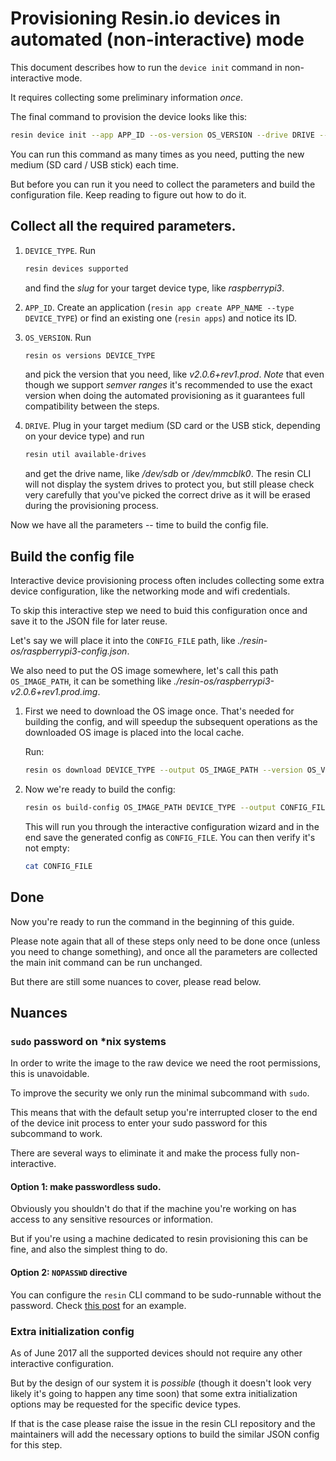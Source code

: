 # Provisioning Resin.io devices in automated (non-interactive) mode

This document describes how to run the `device init` command in non-interactive mode.

It requires collecting some preliminary information _once_.

The final command to provision the device looks like this:

```bash
resin device init --app APP_ID --os-version OS_VERSION --drive DRIVE --config CONFIG_FILE --yes

```

You can run this command as many times as you need, putting the new medium (SD card / USB stick) each time.

But before you can run it you need to collect the parameters and build the configuration file. Keep reading to figure out how to do it.


## Collect all the required parameters.

1. `DEVICE_TYPE`. Run
	```bash
	resin devices supported
	```
	and find the _slug_ for your target device type, like _raspberrypi3_.

1. `APP_ID`. Create an application (`resin app create APP_NAME --type DEVICE_TYPE`) or find an existing one (`resin apps`) and notice its ID.

1. `OS_VERSION`. Run
	```bash
	resin os versions DEVICE_TYPE
	```
	and pick the version that you need, like _v2.0.6+rev1.prod_.
	_Note_ that even though we support _semver ranges_ it's recommended to use the exact version when doing the automated provisioning as it
	guarantees full compatibility between the steps.

1. `DRIVE`. Plug in your target medium (SD card or the USB stick, depending on your device type) and run
	```bash
	resin util available-drives
	```
	and get the drive name, like _/dev/sdb_ or _/dev/mmcblk0_.
	The resin CLI will not display the system drives to protect you,
	but still please check very carefully that you've picked the correct drive as it will be erased during the provisioning process.

Now we have all the parameters -- time to build the config file.

## Build the config file

Interactive device provisioning process often includes collecting some extra device configuration, like the networking mode and wifi credentials.

To skip this interactive step we need to buid this configuration once and save it to the JSON file for later reuse.

Let's say we will place it into the `CONFIG_FILE` path, like _./resin-os/raspberrypi3-config.json_.

We also need to put the OS image somewhere, let's call this path `OS_IMAGE_PATH`, it can be something like _./resin-os/raspberrypi3-v2.0.6+rev1.prod.img_.

1. First we need to download the OS image once. That's needed for building the config, and will speedup the subsequent operations as the downloaded OS image is placed into the local cache.

	Run:
	```bash
	resin os download DEVICE_TYPE --output OS_IMAGE_PATH --version OS_VERSION
	```

1. Now we're ready to build the config:

	```bash
	resin os build-config OS_IMAGE_PATH DEVICE_TYPE --output CONFIG_FILE
	```

	This will run you through the interactive configuration wizard and in the end save the generated config as `CONFIG_FILE`. You can then verify it's not empty:

	```bash
	cat CONFIG_FILE
	```

## Done

Now you're ready to run the command in the beginning of this guide.

Please note again that all of these steps only need to be done once (unless you need to change something), and once all the parameters are collected the main init command can be run unchanged.

But there are still some nuances to cover, please read below. 

## Nuances

### `sudo` password on *nix systems

In order to write the image to the raw device we need the root permissions, this is unavoidable.

To improve the security we only run the minimal subcommand with `sudo`.

This means that with the default setup you're interrupted closer to the end of the device init process to enter your sudo password for this subcommand to work.

There are several ways to eliminate it and make the process fully non-interactive.

#### Option 1: make passwordless sudo.

Obviously you shouldn't do that if the machine you're working on has access to any sensitive resources or information.

But if you're using a machine dedicated to resin provisioning this can be fine, and also the simplest thing to do.

#### Option 2: `NOPASSWD` directive

You can configure the `resin` CLI command to be sudo-runnable without the password. Check [this post](https://askubuntu.com/questions/159007/how-do-i-run-specific-sudo-commands-without-a-password) for an example.

### Extra initialization config

As of June 2017 all the supported devices should not require any other interactive configuration.

But by the design of our system it is _possible_ (though it doesn't look very likely it's going to happen any time soon) that some extra initialization options may be requested for the specific device types.

If that is the case please raise the issue in the resin CLI repository and the maintainers will add the necessary options to build the similar JSON config for this step.
